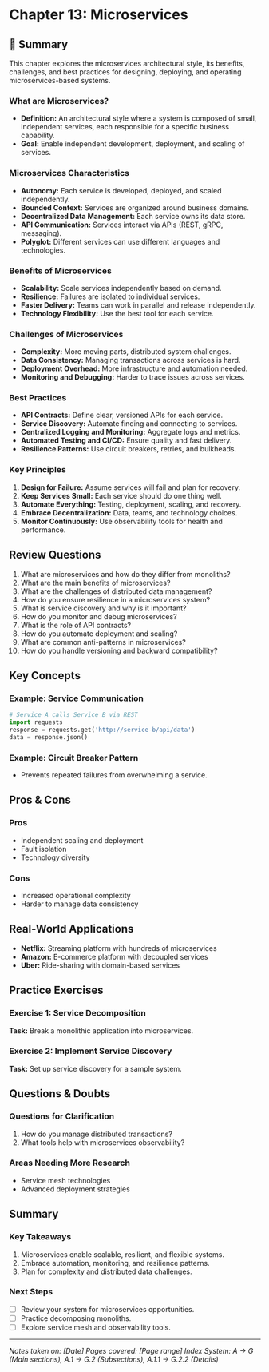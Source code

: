 # Chapter 13: Microservices

## 📖 Summary

This chapter explores the microservices architectural style, its benefits, challenges, and best practices for designing, deploying, and operating microservices-based systems.

### What are Microservices?
- **Definition:** An architectural style where a system is composed of small, independent services, each responsible for a specific business capability.
- **Goal:** Enable independent development, deployment, and scaling of services.

### Microservices Characteristics
- **Autonomy:** Each service is developed, deployed, and scaled independently.
- **Bounded Context:** Services are organized around business domains.
- **Decentralized Data Management:** Each service owns its data store.
- **API Communication:** Services interact via APIs (REST, gRPC, messaging).
- **Polyglot:** Different services can use different languages and technologies.

### Benefits of Microservices
- **Scalability:** Scale services independently based on demand.
- **Resilience:** Failures are isolated to individual services.
- **Faster Delivery:** Teams can work in parallel and release independently.
- **Technology Flexibility:** Use the best tool for each service.

### Challenges of Microservices
- **Complexity:** More moving parts, distributed system challenges.
- **Data Consistency:** Managing transactions across services is hard.
- **Deployment Overhead:** More infrastructure and automation needed.
- **Monitoring and Debugging:** Harder to trace issues across services.

### Best Practices
- **API Contracts:** Define clear, versioned APIs for each service.
- **Service Discovery:** Automate finding and connecting to services.
- **Centralized Logging and Monitoring:** Aggregate logs and metrics.
- **Automated Testing and CI/CD:** Ensure quality and fast delivery.
- **Resilience Patterns:** Use circuit breakers, retries, and bulkheads.

### Key Principles
1. **Design for Failure:** Assume services will fail and plan for recovery.
2. **Keep Services Small:** Each service should do one thing well.
3. **Automate Everything:** Testing, deployment, scaling, and recovery.
4. **Embrace Decentralization:** Data, teams, and technology choices.
5. **Monitor Continuously:** Use observability tools for health and performance.

## Review Questions
1. What are microservices and how do they differ from monoliths?
2. What are the main benefits of microservices?
3. What are the challenges of distributed data management?
4. How do you ensure resilience in a microservices system?
5. What is service discovery and why is it important?
6. How do you monitor and debug microservices?
7. What is the role of API contracts?
8. How do you automate deployment and scaling?
9. What are common anti-patterns in microservices?
10. How do you handle versioning and backward compatibility?

## Key Concepts

### Example: Service Communication
```python
# Service A calls Service B via REST
import requests
response = requests.get('http://service-b/api/data')
data = response.json()
```

### Example: Circuit Breaker Pattern
- Prevents repeated failures from overwhelming a service.

## Pros & Cons

### Pros
- Independent scaling and deployment
- Fault isolation
- Technology diversity

### Cons
- Increased operational complexity
- Harder to manage data consistency

## Real-World Applications
- **Netflix:** Streaming platform with hundreds of microservices
- **Amazon:** E-commerce platform with decoupled services
- **Uber:** Ride-sharing with domain-based services

## Practice Exercises

### Exercise 1: Service Decomposition
**Task:** Break a monolithic application into microservices.

### Exercise 2: Implement Service Discovery
**Task:** Set up service discovery for a sample system.

## Questions & Doubts

### Questions for Clarification
1. How do you manage distributed transactions?
2. What tools help with microservices observability?

### Areas Needing More Research
- Service mesh technologies
- Advanced deployment strategies

## Summary

### Key Takeaways
1. Microservices enable scalable, resilient, and flexible systems.
2. Embrace automation, monitoring, and resilience patterns.
3. Plan for complexity and distributed data challenges.

### Next Steps
- [ ] Review your system for microservices opportunities.
- [ ] Practice decomposing monoliths.
- [ ] Explore service mesh and observability tools.

---

*Notes taken on: [Date]*
*Pages covered: [Page range]*
*Index System: A → G (Main sections), A.1 → G.2 (Subsections), A.1.1 → G.2.2 (Details)*
